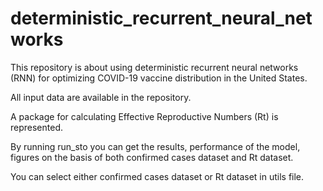 # deterministic_recurrent_neural_networks
This repository is about using deterministic recurrent neural networks (RNN) for optimizing COVID-19 vaccine distribution in the United States.

All input data are available in the repository. 

A package for calculating Effective Reproductive Numbers (Rt) is represented. 

By running run_sto you can get the results, performance of the model, figures on the basis of both confirmed cases dataset and Rt dataset.

You can select either confirmed cases dataset or Rt dataset in utils file.
